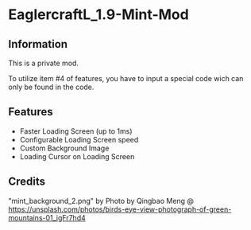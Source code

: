 # EaglercraftL_1.9-Mint-Mod

## Information

This is a private mod.

To utilize item #4 of features, you have to input a special code wich can only be found in the code.

## Features

- Faster Loading Screen (up to 1ms)
- Configurable Loading Screen speed
- Custom Background Image
- Loading Cursor on Loading Screen


## Credits

"mint_background_2.png" by Photo by Qingbao Meng @ https://unsplash.com/photos/birds-eye-view-photograph-of-green-mountains-01_igFr7hd4
